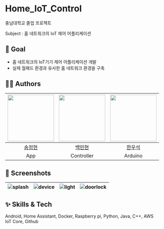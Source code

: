 # Home_IoT_Control

충남대학교 졸업 프로젝트

Subject : 홈 네트워크의 IoT 제어 어플리케이션

## :pushpin: Goal
- 홈 네트워크의 IoT기기 제어 어플리케이션 개발
- 실제 월패드 환경과 유사한 홈 네트워크 환경을 구축


## 🧑‍🚀 Authors
| <img src="https://github.com/SongJungHyun1004/Home_IoT_Control/assets/44044105/7164b1f5-d008-4172-814e-6bcc6a690ac5" width="150"> | <img src="https://github.com/SongJungHyun1004/Home_IoT_Control/assets/44044105/2e25cf46-36c7-4f56-9cbd-1ca04e004757" width="150"> |<img src="https://github.com/SongJungHyun1004/Home_IoT_Control/assets/44044105/d2bfd021-688b-499f-a4ff-c9c973052a16" width="150">|
|:-:|:-:|:-:|
|[송정현](https://github.com/SongJungHyun1004)|[백민현](https://github.com/BaekMinHyeon)|[한우석](https://github.com/hanwooseok1)|
|App|Controller|Arduino|

## 📱 Screenshots
| ![splash](https://github.com/SongJungHyun1004/Home_IoT_Control/assets/44044105/01b75e6f-7fc3-4438-8827-63b9620a6c06) | ![device](https://github.com/SongJungHyun1004/Home_IoT_Control/assets/44044105/9a87dd75-496e-43e3-947a-785684f875e3) | ![light](https://github.com/SongJungHyun1004/Home_IoT_Control/assets/44044105/8c7d969a-0ee1-4f9a-9f47-17ab1cf7c895) | ![doorlock](https://github.com/SongJungHyun1004/Home_IoT_Control/assets/44044105/b7402b94-1111-4079-81ea-41c27bc6f554) |
|:-:|:-:|:-:|:-:|


## ✨ Skills & Tech
Android, Home Assistant, Docker, Raspberry pi, Python, Java, C++, AWS IoT Core, Github


